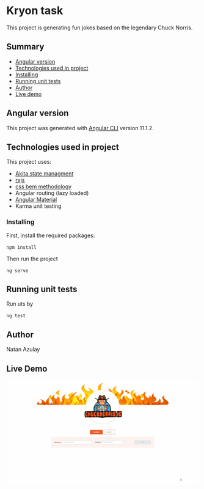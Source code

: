 # Kryon task

This project is generating fun jokes based on the legendary Chuck Norris.

## Summary

  - [Angular version](#angular-version)
  - [Technologies used in project](#technologies-used-in-project)
  - [Installing](#installing)
  - [Running unit tests](#running-unit-tests)
  - [Author](#author)
  - [Live demo](#live-demo)

## Angular version

This project was generated with [Angular CLI](https://github.com/angular/angular-cli) version 11.1.2.

## Technologies used in project

This project uses:
  - [Akita state managment](https://datorama.github.io/akita/)
  - [rxjs](https://rxjs.dev/guide/overview)
  - [css bem methodology](http://getbem.com/introduction/)
  - Angular routing (lazy loaded)
  - [Angular Material](https://material.angular.io/)
  - Karma unit testing


### Installing

First, install the required packages:

    npm install

Then run the project

    ng serve


## Running unit tests

   
  Run uts by

    ng test


## Author

  Natan Azulay

## Live Demo

  ![Farmers Market Finder Demo](demo/kryon.gif)
